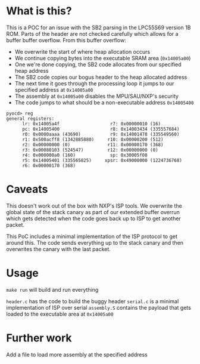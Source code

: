 # What is this?

This is a POC for an issue with the SB2 parsing in the LPC55S69 version 1B ROM.
Parts of the header are not checked carefully which allows for a buffer
buffer overflow. From this buffer overflow:

- We overwrite the start of where heap allocation occurs
- We continue copying bytes into the executable SRAM area (`0x14005a00`)
- One we're done copying, the SB2 code allocates from our specified heap address
- The SB2 code copies our bogus header to the heap allocated address
- The next time it goes through the processing loop it jumps to our specified
  address at `0x14005a00`
- The assembly at `0x14005a00` disables the MPU/SAU/NXP's security
- The code jumps to what should be a non-executable address `0x14005400`

```
pyocd> reg
general registers:
      lr: 0x14005a4f                   r7: 0x00000010 (16)          
      pc: 0x14005400                   r8: 0x14003434 (335557684)   
      r0: 0x0000aaaa (43690)           r9: 0x14001478 (335549560)   
      r1: 0x500acff8 (1342885880)     r10: 0x00000200 (512)         
      r2: 0x00000000 (0)              r11: 0x00000170 (368)         
      r3: 0x00080103 (524547)         r12: 0x00000000 (0)           
      r4: 0x000000a0 (160)             sp: 0x30005f08               
      r5: 0x14005401 (335565825)     xpsr: 0x49000000 (1224736768)  
      r6: 0x00000170 (368) 
```

# Caveats

This doesn't work out of the box with NXP's ISP tools. We overwrite the global
state of the stack canary as part of our extended buffer overrun which gets
detected when the code goes back up to ISP to get another packet.

This PoC includes a minimal implementation of the ISP protocol to get around
this. The code sends everything up to the stack canary and then overwrites
the canary with the last packet.

# Usage

`make run` will build and run everything

`header.c` has the code to build the buggy header
`serial.c` is a minimal implementation of ISP over serial
`assembly.S` contains the payload that gets loaded to the executable area
at `0x14005a00`

# Further work

Add a file to load more assembly at the specified address
